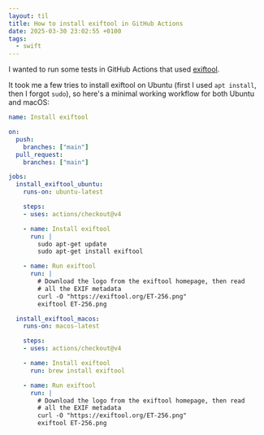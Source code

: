 ```yaml
---
layout: til
title: How to install exiftool in GitHub Actions
date: 2025-03-30 23:02:55 +0100
tags:
  - swift
---
```

I wanted to run some tests in GitHub Actions that used [exiftool](https://exiftool.org).

It took me a few tries to install exiftool on Ubuntu (first I used `apt install`, then I forgot `sudo`), so here's a minimal working workflow for both Ubuntu and macOS:

```yml
name: Install exiftool

on:
  push:
    branches: ["main"]
  pull_request:
    branches: ["main"]

jobs:
  install_exiftool_ubuntu:
    runs-on: ubuntu-latest

    steps:
    - uses: actions/checkout@v4

    - name: Install exiftool
      run: |
        sudo apt-get update
        sudo apt-get install exiftool

    - name: Run exiftool
      run: |
        # Download the logo from the exiftool homepage, then read
        # all the EXIF metadata
        curl -O "https://exiftool.org/ET-256.png"
        exiftool ET-256.png

  install_exiftool_macos:
    runs-on: macos-latest

    steps:
    - uses: actions/checkout@v4

    - name: Install exiftool
      run: brew install exiftool

    - name: Run exiftool
      run: |
        # Download the logo from the exiftool homepage, then read
        # all the EXIF metadata
        curl -O "https://exiftool.org/ET-256.png"
        exiftool ET-256.png
```